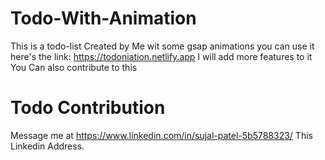 ﻿# Todo-With-Animation

This is a todo-list Created by Me wit some gsap animations
you can use it here's the link:  https://todoniation.netlify.app
I will add more features to it
You Can also contribute to this

# Todo Contribution 
Message me at https://www.linkedin.com/in/sujal-patel-5b5788323/ This Linkedin Address.
